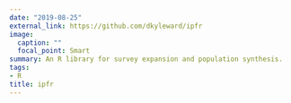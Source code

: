 ```yaml
---
date: "2019-08-25"
external_link: https://github.com/dkyleward/ipfr
image:
  caption: ""
  focal_point: Smart
summary: An R library for survey expansion and population synthesis.
tags:
- R
title: ipfr
---
```

